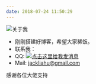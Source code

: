 ```yaml
---
date: 2018-07-24 11:50:29
---
```


![关于我](/imgs/header.gif)

- 刚刚搭建好博客，希望大家稀饭。
- 联系我：
- QQ: <a target="_blank" href="http://wpa.qq.com/msgrd?v=3&uin=1137075480&site=qq&menu=yes"><img border="0" src="http://wpa.qq.com/pa?p=2:1137075480:52" alt="点击这里给我发消息" title="点击这里给我发消息"/></a>
- Mail: jackliahu@gmail.com

感谢各位大佬支持